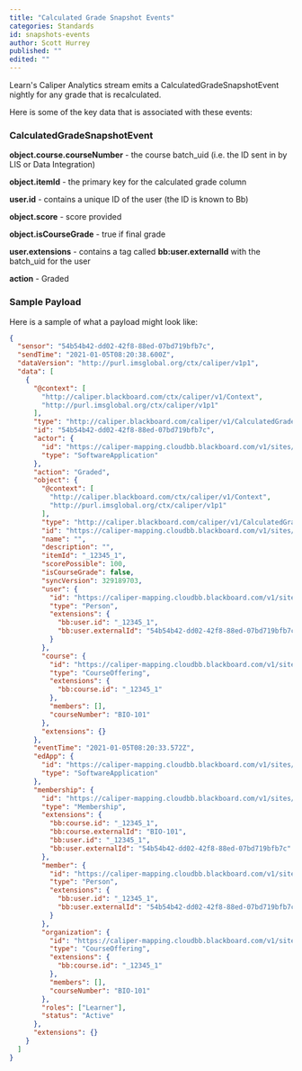 ```yaml
---
title: "Calculated Grade Snapshot Events"
categories: Standards
id: snapshots-events
author: Scott Hurrey
published: ""
edited: ""
---
```


<VersioningTracker frontMatter={frontMatter}/>

Learn's Caliper Analytics stream emits a CalculatedGradeSnapshotEvent nightly for any grade that is recalculated.

Here is some of the key data that is associated with these events:

### CalculatedGradeSnapshotEvent

**object.course.courseNumber** - the course batch_uid (i.e. the ID sent in by LIS or Data Integration)

**object.itemId** - the primary key for the calculated grade column

**user.id** - contains a unique ID of the user (the ID is known to Bb)

**object.score** - score provided

**object.isCourseGrade** - true if final grade

**user.extensions** - contains a tag called **bb:user.externalId** with the batch_uid for the user

**action** - Graded

### Sample Payload

Here is a sample of what a payload might look like:

```json
{
  "sensor": "54b54b42-dd02-42f8-88ed-07bd719bfb7c",
  "sendTime": "2021-01-05T08:20:38.600Z",
  "dataVersion": "http://purl.imsglobal.org/ctx/caliper/v1p1",
  "data": [
    {
      "@context": [
        "http://caliper.blackboard.com/ctx/caliper/v1/Context",
        "http://purl.imsglobal.org/ctx/caliper/v1p1"
      ],
      "type": "http://caliper.blackboard.com/caliper/v1/CalculatedGradeSnapshotEvent",
      "id": "54b54b42-dd02-42f8-88ed-07bd719bfb7c",
      "actor": {
        "id": "https://caliper-mapping.cloudbb.blackboard.com/v1/sites/54b54b42-dd02-42f8-88ed-07bd719bfb7c/applications/learn",
        "type": "SoftwareApplication"
      },
      "action": "Graded",
      "object": {
        "@context": [
          "http://caliper.blackboard.com/ctx/caliper/v1/Context",
          "http://purl.imsglobal.org/ctx/caliper/v1p1"
        ],
        "type": "http://caliper.blackboard.com/caliper/v1/CalculatedGrade",
        "id": "https://caliper-mapping.cloudbb.blackboard.com/v1/sites/54b54b42-dd02-42f8-88ed-07bd719bfb7c/gradableItems/_12345_1/calculatedGrade/329189703",
        "name": "",
        "description": "",
        "itemId": "_12345_1",
        "scorePossible": 100,
        "isCourseGrade": false,
        "syncVersion": 329189703,
        "user": {
          "id": "https://caliper-mapping.cloudbb.blackboard.com/v1/sites/54b54b42-dd02-42f8-88ed-07bd719bfb7c/users/b1ea2fccd95144a29e5e906034e4ddee",
          "type": "Person",
          "extensions": {
            "bb:user.id": "_12345_1",
            "bb:user.externalId": "54b54b42-dd02-42f8-88ed-07bd719bfb7c"
          }
        },
        "course": {
          "id": "https://caliper-mapping.cloudbb.blackboard.com/v1/sites/54b54b42-dd02-42f8-88ed-07bd719bfb7c/courses/ab336626104044daab61e9a9d72ac8e2",
          "type": "CourseOffering",
          "extensions": {
            "bb:course.id": "_12345_1"
          },
          "members": [],
          "courseNumber": "BIO-101"
        },
        "extensions": {}
      },
      "eventTime": "2021-01-05T08:20:33.572Z",
      "edApp": {
        "id": "https://caliper-mapping.cloudbb.blackboard.com/v1/sites/54b54b42-dd02-42f8-88ed-07bd719bfb7c/applications/learn",
        "type": "SoftwareApplication"
      },
      "membership": {
        "id": "https://caliper-mapping.cloudbb.blackboard.com/v1/sites/54b54b42-dd02-42f8-88ed-07bd719bfb7c/courses/ab336626104044daab61e9a9d72ac8e2/members/b1ea2fccd95144a29e5e906034e4ddee",
        "type": "Membership",
        "extensions": {
          "bb:course.id": "_12345_1",
          "bb:course.externalId": "BIO-101",
          "bb:user.id": "_12345_1",
          "bb:user.externalId": "54b54b42-dd02-42f8-88ed-07bd719bfb7c"
        },
        "member": {
          "id": "https://caliper-mapping.cloudbb.blackboard.com/v1/sites/54b54b42-dd02-42f8-88ed-07bd719bfb7c/users/b1ea2fccd95144a29e5e906034e4ddee",
          "type": "Person",
          "extensions": {
            "bb:user.id": "_12345_1",
            "bb:user.externalId": "54b54b42-dd02-42f8-88ed-07bd719bfb7c"
          }
        },
        "organization": {
          "id": "https://caliper-mapping.cloudbb.blackboard.com/v1/sites/54b54b42-dd02-42f8-88ed-07bd719bfb7c/courses/ab336626104044daab61e9a9d72ac8e2",
          "type": "CourseOffering",
          "extensions": {
            "bb:course.id": "_12345_1"
          },
          "members": [],
          "courseNumber": "BIO-101"
        },
        "roles": ["Learner"],
        "status": "Active"
      },
      "extensions": {}
    }
  ]
}
```

<AuthorBox frontMatter={frontMatter}/>
